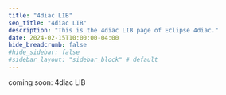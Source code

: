 ```yaml
---
title: "4diac LIB"
seo_title: "4diac LIB"
description: "This is the 4diac LIB page of Eclipse 4diac."
date: 2024-02-15T10:00:00-04:00
hide_breadcrumb: false
#hide_sidebar: false
#sidebar_layout: "sidebar_block" # default
---
```


coming soon: 4diac LIB


